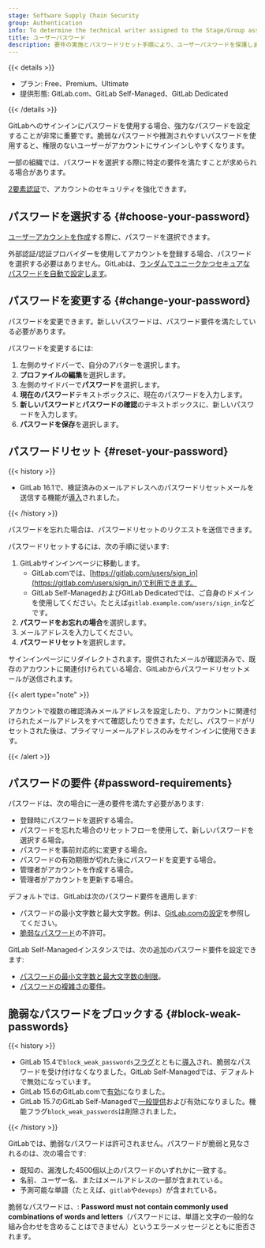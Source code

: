 ```yaml
---
stage: Software Supply Chain Security
group: Authentication
info: To determine the technical writer assigned to the Stage/Group associated with this page, see https://handbook.gitlab.com/handbook/product/ux/technical-writing/#assignments
title: ユーザーパスワード
description: 要件の実施とパスワードリセット手順により、ユーザーパスワードを保護します。
---
```


{{< details >}}

- プラン: Free、Premium、Ultimate
- 提供形態: GitLab.com、GitLab Self-Managed、GitLab Dedicated

{{< /details >}}

GitLabへのサインインにパスワードを使用する場合、強力なパスワードを設定することが非常に重要です。脆弱なパスワードや推測されやすいパスワードを使用すると、権限のないユーザーがアカウントにサインインしやすくなります。

一部の組織では、パスワードを選択する際に特定の要件を満たすことが求められる場合があります。

[2要素認証](account/two_factor_authentication.md)で、アカウントのセキュリティを強化できます。

## パスワードを選択する {#choose-your-password}

[ユーザーアカウントを作成](account/create_accounts.md)する際に、パスワードを選択できます。

外部認証/認証プロバイダーを使用してアカウントを登録する場合、パスワードを選択する必要はありません。GitLabは、[ランダムでユニークかつセキュアなパスワードを自動で設定します](../../security/passwords_for_integrated_authentication_methods.md)。

## パスワードを変更する {#change-your-password}

パスワードを変更できます。新しいパスワードは、パスワード要件を満たしている必要があります。

パスワードを変更するには:

1. 左側のサイドバーで、自分のアバターを選択します。
1. **プロファイルの編集**を選択します。
1. 左側のサイドバーで**パスワード**を選択します。
1. **現在のパスワード**テキストボックスに、現在のパスワードを入力します。
1. **新しいパスワード**と**パスワードの確認**のテキストボックスに、新しいパスワードを入力します。
1. **パスワードを保存**を選択します。

## パスワードリセット {#reset-your-password}

{{< history >}}

- GitLab 16.1で、検証済みのメールアドレスへのパスワードリセットメールを送信する機能が[導入](https://gitlab.com/gitlab-org/gitlab/-/issues/16311)されました。

{{< /history >}}

パスワードを忘れた場合は、パスワードリセットのリクエストを送信できます。

パスワードリセットするには、次の手順に従います:

1. GitLabサインインページに移動します。
   - GitLab.comでは、[https://gitlab.com/users/sign_in](https://gitlab.com/users/sign_in/)で利用できます。
   - GitLab Self-ManagedおよびGitLab Dedicatedでは、ご自身のドメインを使用してください。たとえば`gitlab.example.com/users/sign_in`などです。
1. **パスワードをお忘れの場合**を選択します。
1. メールアドレスを入力してください。
1. **パスワードリセット**を選択します。

サインインページにリダイレクトされます。提供されたメールが確認済みで、既存のアカウントに関連付けられている場合、GitLabからパスワードリセットメールが送信されます。

{{< alert type="note" >}}

アカウントで複数の確認済みメールアドレスを設定したり、アカウントに関連付けられたメールアドレスをすべて確認したりできます。ただし、パスワードがリセットされた後は、プライマリーメールアドレスのみをサインインに使用できます。

{{< /alert >}}

## パスワードの要件 {#password-requirements}

パスワードは、次の場合に一連の要件を満たす必要があります:

- 登録時にパスワードを選択する場合。
- パスワードを忘れた場合のリセットフローを使用して、新しいパスワードを選択する場合。
- パスワードを事前対応的に変更する場合。
- パスワードの有効期限が切れた後にパスワードを変更する場合。
- 管理者がアカウントを作成する場合。
- 管理者がアカウントを更新する場合。

デフォルトでは、GitLabは次のパスワード要件を適用します:

- パスワードの最小文字数と最大文字数。例は、[GitLab.comの設定](../gitlab_com/_index.md#password-requirements)を参照してください。
- [脆弱なパスワード](#block-weak-passwords)の不許可。

GitLab Self-Managedインスタンスでは、次の追加のパスワード要件を設定できます:

- [パスワードの最小文字数と最大文字数の制限](../../security/password_length_limits.md)。
- [パスワードの複雑さの要件](../../administration/settings/sign_up_restrictions.md#password-complexity-requirements)。

## 脆弱なパスワードをブロックする {#block-weak-passwords}

{{< history >}}

- GitLab 15.4で`block_weak_passwords`[フラグ](../../administration/feature_flags/_index.md)とともに[導入](https://gitlab.com/gitlab-org/gitlab/-/issues/23610)され、脆弱なパスワードを受け付けなくなりました。GitLab Self-Managedでは、デフォルトで無効になっています。
- GitLab 15.6のGitLab.comで[有効](https://gitlab.com/gitlab-org/gitlab/-/issues/363445)になりました。
- GitLab 15.7のGitLab Self-Managedで[一般提供](https://gitlab.com/gitlab-org/gitlab/-/issues/363445)および有効になりました。機能フラグ`block_weak_passwords`は削除されました。

{{< /history >}}

GitLabでは、脆弱なパスワードは許可されません。パスワードが脆弱と見なされるのは、次の場合です:

- 既知の、漏洩した4500個以上のパスワードのいずれかに一致する。
- 名前、ユーザー名、またはメールアドレスの一部が含まれている。
- 予測可能な単語（たとえば、`gitlab`や`devops`）が含まれている。

脆弱なパスワードは、: **Password must not contain commonly used combinations of words and letters**（パスワードには、単語と文字の一般的な組み合わせを含めることはできません）というエラーメッセージとともに拒否されます。
